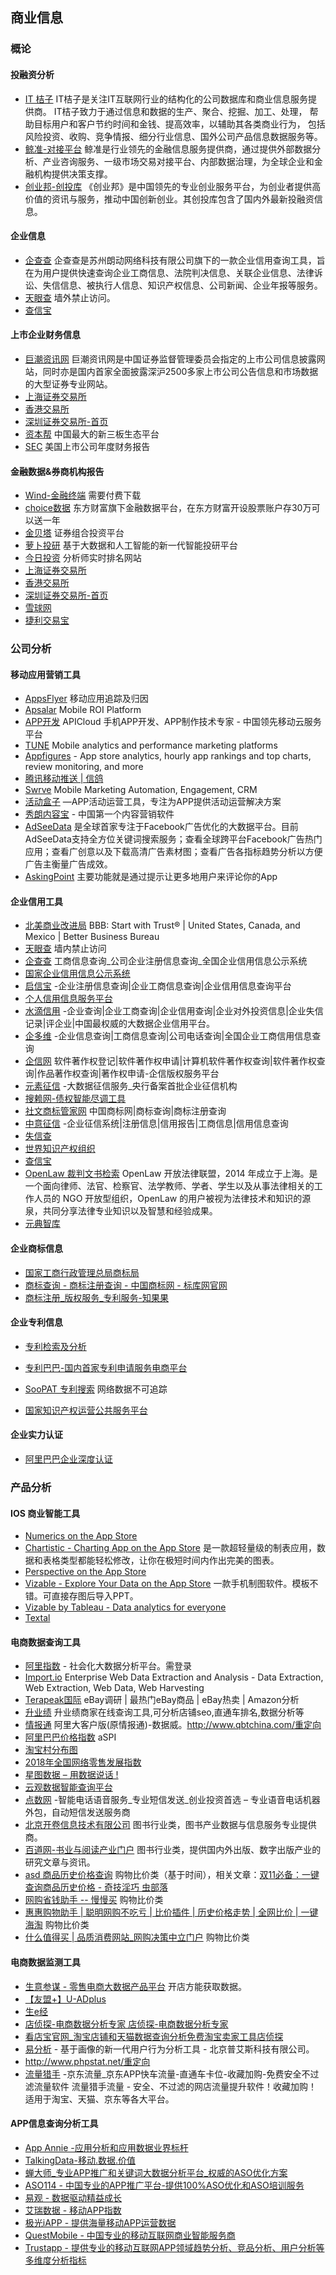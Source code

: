 ## 商业信息

### 概论

#### 投融资分析

- [IT 桔子](https://www.itjuzi.com/) IT桔子是关注IT互联网行业的结构化的公司数据库和商业信息服务提供商。 IT桔子致力于通过信息和数据的生产、聚合、挖掘、加工、处理， 帮助目标用户和客户节约时间和金钱、提高效率，以辅助其各类商业行为， 包括风险投资、收购、竞争情报、细分行业信息、国外公司产品信息数据服务等。
- [鲸准-对接平台](https://rong.36kr.com/) 鲸准是行业领先的金融信息服务提供商，通过提供外部数据分析、产业咨询服务、一级市场交易对接平台、内部数据治理，为全球企业和金融机构提供决策支撑。
- [创业邦-创投库](https://www.cyzone.cn/event/) 《创业邦》是中国领先的专业创业服务平台，为创业者提供高价值的资讯与服务，推动中国创新创业。其创投库包含了国内外最新投融资信息。

#### 企业信息

- [企查查](http://www.qichacha.com/) 企查查是苏州朗动网络科技有限公司旗下的一款企业信用查询工具，旨在为用户提供快速查询企业工商信息、法院判决信息、关联企业信息、法律诉讼、失信信息、被执行人信息、知识产权信息、公司新闻、企业年报等服务。
- [天眼查](https://www.tianyancha.com/) 墙外禁止访问。
- [查信宝](http://www.chaxinbao.cn/)

#### 上市企业财务信息

- [巨潮资讯网](http://www.cninfo.com.cn/cninfo-new/index) 巨潮资讯网是中国证券监督管理委员会指定的上市公司信息披露网站，同时亦是国内首家全面披露深沪2500多家上市公司公告信息和市场数据的大型证券专业网站。
- [上海证券交易所](http://www.sse.com.cn/)
- [香港交易所](http://www.hkex.com.hk/?sc_lang=zh-HK)
- [深圳证券交易所-首页](http://www.szse.cn/)
- [资本帮](http://www.chinaipo.com/) 中国最大的新三板生态平台
- [SEC](https://www.sec.gov/) 美国上市公司年度财务报告

#### 金融数据&券商机构报告

- [Wind-金融终端](http://www.wind.com.cn/NewSite/wft.html) 需要付费下载
- [choice数据](http://choice.eastmoney.com/) 东方财富旗下金融数据平台，在东方财富开设股票账户存30万可以送一年
- [金贝塔](https://igoldenbeta.com/) 证券组合投资平台
- [萝卜投研](https://robo.datayes.com/v2/) 基于大数据和人工智能的新一代智能投研平台
- [今日投资](http://www.investoday.com.cn/) 分析师实时排名网站
- [上海证券交易所](http://www.sse.com.cn/)
- [香港交易所](http://www.hkex.com.hk/?sc_lang=zh-HK)
- [深圳证券交易所-首页](http://www.szse.cn/)
- [雪球网](https://xueqiu.com/)
- [捷利交易宝](https://itunes.apple.com/cn/app/%E6%8D%B7%E5%88%A9%E4%BA%A4%E6%98%93%E5%AE%9D-%E6%B8%AF%E8%82%A1%E7%BE%8E%E8%82%A1%E8%82%A1%E7%A5%A8%E7%82%92%E8%82%A1%E8%BD%AF%E4%BB%B6/id716379516?mt=8)
### 公司分析

#### 移动应用营销工具

- [AppsFlyer](https://www.appsflyer.com/cn/) 移动应用追踪及归因
- [Apsalar](https://apsalar.com/) Mobile ROI Platform
- [APP开发](https://www.apicloud.com/) APICloud 手机APP开发、APP制作技术专家 - 中国领先移动云服务平台
- [TUNE](https://www.tune.com/) Mobile analytics and performance marketing platforms
- [Appfigures](https://appfigures.com/)  - App store analytics, hourly app rankings and top charts, review monitoring, and more
- [腾讯移动推送 | 信鸽](http://xg.qq.com/)
- [Swrve](https://www.swrve.com/) Mobile Marketing Automation, Engagement, CRM
- [活动盒子](http://www.huodonghezi.com/) —APP活动运营工具，专注为APP提供活动运营解决方案
- [秀朗内容宝](http://www.51neirong.com/) - 中国第一个内容营销软件
- [AdSeeData](https://www.adseedata.com/) 是全球首家专注于Facebook广告优化的大数据平台。目前AdSeeData支持全方位关键词搜索服务；查看全球跨平台Facebook广告热门应用；查看广创意以及下载高清广告素材图；查看广告各指标趋势分析以方便广告主衡量广告成效。
- [AskingPoint](https://www.askingpoint.com/) 主要功能就是通过提示让更多地用户来评论你的App


#### 企业信用工具

- [北美商业改进局](https://www.bbb.org/en/us) BBB: Start with Trust® | United States, Canada, and Mexico | Better Business Bureau
- [天眼查](https://www.tianyancha.com/) 墙内禁止访问
- [企查查](https://www.qichacha.com/) 工商信息查询_公司企业注册信息查询_全国企业信用信息公示系统
- [国家企业信用信息公示系统](http://www.gsxt.gov.cn/index.html)
- [启信宝](http://www.qixin.com/) -企业注册信息查询|企业工商信息查询|企业信用信息查询平台
- [个人信用信息服务平台](https://ipcrs.pbccrc.org.cn/)
- [水滴信用](http://shuidi.cn/) -企业查询|企业工商查询|企业信用查询|企业对外投资信息|企业失信记录|评企业|中国最权威的大数据企业信用平台。
- [企多维](http://www.qiduowei.com/) -企业信息查询|工商信息查询|公司电话查询|全国企业工商信用信息查询
- [企信网](http://www.publics.com.cn/) 软件著作权登记|软件著作权申请|计算机软件著作权查询|软件著作权查询|作品著作权查询|著作权申请-企信版权服务平台
- [元素征信](https://elements.org.cn/) -大数据征信服务_央行备案首批企业征信机构
- [搜赖网-债权智能尽调工具](http://www.laipigo.com/)
- [社文商标管家网](http://www.shewentm.com/) 中国商标网|商标查询|商标注册查询
- [中意征信](http://www.zycredit.com/) -企业征信系统|注册信息|信用报告|工商信息|信用信息查询
- [失信查](http://shuidi.cn/uncredit/pc-broken)
- [世界知识产权组织](http://www.wipo.int/reference/zh/)
- [查信宝](http://www.chaxinbao.cn/)
- [OpenLaw 裁判文书检索](http://openlaw.cn/) OpenLaw 开放法律联盟，2014 年成立于上海。是一个面向律师、法官、检察官、法学教师、学者、学生以及从事法律相关的工作人员的 NGO 开放型组织，OpenLaw 的用户被视为法律技术和知识的源泉，共同分享法律专业知识以及智慧和经验成果。
- [元典智库](https://www.chineselaw.com/)

#### 企业商标信息

- [国家工商行政管理总局商标局](http://sbj.saic.gov.cn/)
- [商标查询 - 商标注册查询 - 中国商标网 - 标库网官网](http://www.tmkoo.com/)
- [商标注册_版权服务_专利服务-知果果](http://www.zhiguoguo.com/)

#### 企业专利信息

- [专利检索及分析](http://www.pss-system.gov.cn/sipopublicsearch/portal/uiIndex.shtml)

- [专利巴巴-国内首家专利申请服务电商平台](http://www.zlbaba.com/)

- [SooPAT 专利搜索](http://www2.soopat.com/Home/IIndex) 网络数据不可追踪

- [国家知识产权运营公共服务平台](http://www.sipop.cn/gate/index.html)

#### 企业实力认证
- [阿里巴巴企业深度认证](https://shendu.1688.com/) 


### 产品分析

#### IOS 商业智能工具

- [‎Numerics on the App Store](https://itunes.apple.com/us/app/numerics-dashboards-to-visualize/id875319874?mt=8)
- [‎Chartistic - Charting App on the App Store](https://itunes.apple.com/us/app/charting-app-chartistic/id1127272574?mt=8) 是一款超轻量级的制表应用，数据和表格类型都能轻松修改，让你在极短时间内作出完美的图表。
- [‎Perspective on the App Store](https://itunes.apple.com/us/app/perspective/id516098684?mt=8)
- [‎Vizable - Explore Your Data on the App Store](https://itunes.apple.com/us/app/vizable-explore-your-data/id1039023889?mt=8) 一款手机制图软件。模板不错。可直接存图后导入PPT。
- [Vizable by Tableau - Data analytics for everyone](http://vizable.tableau.com/)
- [Textal](http://www.textal.org/)

#### 电商数据查询工具

- [阿里指数](https://alizs.taobao.com/) - 社会化大数据分析平台。需登录
- [Import.io](https://www.import.io/) Enterprise Web Data Extraction and Analysis - Data Extraction, Web Extraction, Web Data, Web Harvesting
- [Terapeak国际](https://www.terapeak.cn/) eBay调研 | 最热门eBay商品 | eBay热卖 | Amazon分析
- [升业绩](http://www.shengyeji.com/gong/) 升业绩商家在线查询工具,可分析店铺seo,直通车排名,数据分析等
- [情报通](http://www.ecdataway.com/qbt/) 阿里大客户版(原情报通)-数据威。http://www.qbtchina.com/重定向
- [阿里巴巴价格指数](http://topic.aliresearch.com/market/aliresearch/aspi.php) aSPI
- [淘宝村分布图](http://topic.aliresearch.com/market/aliresearch/tbcfbt.php)
- [2018年全国网络零售发展指数](http://event.analysys.cn/pc/retailindex/view/index.html#retail-tit)
- [星图数据 – 用数据说话 !](http://www.syntun.com.cn/)
- [云观数据智能查询平台](http://www.ecyung.com/unLoginIndex)
- [点数网](http://dotshu.com/) -智能电话语音服务_专业短信发送_创业投资首选 – 专业语音电话机器外包，自动短信发送服务商
- [北京开卷信息技术有限公司](http://www.openbook.com.cn) 图书行业类，图书产业数据与信息服务专业提供商。
- [百道网-书业与阅读产业门户](http://www.bookdao.com/) 图书行业类，提供国内外出版、数字出版产业的研究文章与资讯。
- [asd 商品历史价格查询](http://asd-price.com/) 购物比价类（基于时间），相关文章：[双11必备：一键查询商品历史价格 - 奇技淫巧 虫部落](http://bbs.chongbuluo.com/thread-5598-1-1.html)
- [网购省钱助手 -- 慢慢买](https://tool.manmanbuy.com/) 购物比价类
- [惠惠购物助手 | 聪明网购不吃亏 | 比价插件 | 历史价格走势 | 全网比价 | 一键海淘](http://zhushou.huihui.cn/) 购物比价类
- [什么值得买 | 品质消费网站\_网购决策中立门户](https://www.smzdm.com/) 购物比价类

#### 电商数据监测工具

- [生意参谋 - 零售电商大数据产品平台](https://sycm.taobao.com/custom/no_permission?code=5902&message=No%20Shop.&ref_url=https://sycm.taobao.com/portal/index.htm) 开店方能获取数据。
- [【友盟+】U-ADplus](https://fuwu.taobao.com/ser/detail.htm?service_code=APP_SERVICE_GXB)
- [生e经](https://fuwu.taobao.com/serv/shop_index.htm?isv_id=254687712)
- [店侦探-电商数据分析专家 店侦探-电商数据分析专家](https://www.dianzhentan.com/)
- [看店宝官网_淘宝店铺和天猫数据查询分析免费淘宝卖家工具店侦探](https://www.kandianbao.com/)
- [易分析](http://www.yeefx.com/)  - 基于画像的新一代用户行为分析工具 - 北京普艾斯科技有限公司。
- http://www.phpstat.net/重定向
- [流量猎手](http://www.liuliang120.com/) -京东流量_京东APP快车流量-直通车卡位-收藏加购-免费安全不过滤流量软件 流量猎手流量 - 安全、不过滤的网店流量提升软件！收藏加购！适用于淘宝、天猫、京东等各大平台。


#### APP信息查询分析工具

- [App Annie -应用分析和应用数据业界标杆](https://www.appannie.com/cn/)
- [TalkingData-移动.数据.价值](http://www.talkingdata.com/)
- [蝉大师_专业APP推广和关键词大数据分析平台_权威的ASO优化方案](https://www.chandashi.com/)
- [ASO114 - 中国专业的APP推广平台-提供100%ASO优化和ASO培训服务](https://aso114.com/)
- [易观 - 数据驱动精益成长](https://www.analysys.cn/)
- [艾瑞数据 - 移动APP指数](http://index.iresearch.com.cn/app)
- [极光iAPP - 提供海量移动APP运营数据](https://www.jiguang.cn/iapp)
- [QuestMobile - 中国专业的移动互联网商业智能服务商](https://www.questmobile.com.cn/)
- [Trustapp - 提供专业的移动互联网APP领域趋势分析、竞品分析、用户分析等多维度分析指标](http://app.itrustdata.com/)
